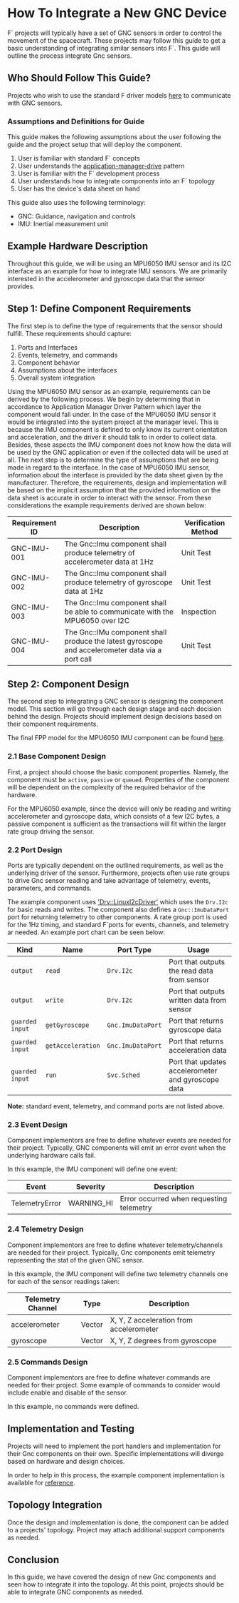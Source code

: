 # How To Integrate a New GNC Device

F´ projects will typically have a set of GNC sensors in order to control the movement of the spacecraft. These projects may
follow this guide to get a basic understanding of integrating similar sensors into F´. This guide will outline the process
integrate Gnc sensors. 

## Who Should Follow This Guide? 

Projects who wish to use the standard F driver models [here](https://github.com/nasa/fprime/tree/0ae2321bb552174ce607075b1283029d6d75a6d6/Drv)
to communicate with GNC sensors.

### Assumptions and Definitions for Guide

This guide makes the following assumptions about the user following the guide and the project setup that will deploy the
component.

1. User is familiar with standard F´ concepts
2. User understands the [application-manager-drive](https://nasa.github.io/fprime/UsersGuide/best/app-man-drv.html) pattern
3. User is familiar with the F´ development process
4. User understands how to integrate components into an F´ topology
5. User has the device's data sheet on hand

This guide also uses the following terminology:
- GNC: Guidance, navigation and controls 
- IMU: Inertial measurement unit

## Example Hardware Description 

Throughout this guide, we will be using an MPU6050 IMU sensor and its I2C interface as an example for how to integrate IMU sensors.
We are primarily interested in the accelerometer and gyroscope data that the sensor provides.

## Step 1: Define Component Requirements

The first step is to define the type of requirements that the sensor should fulfill. These requirements should 
capture: 

1. Ports and Interfaces
2. Events, telemetry, and commands
3. Component behavior
4. Assumptions about the interfaces 
5. Overall system integration 

Using the MPU6050 IMU sensor as an example, requirements can be derived by the following process. 
We begin by determining that in accordance to Application Manager Driver Pattern which layer the component would fall under.
In the case of the MPU6050 IMU sensor it would be integrated into the system project at the manager level.
This is because the IMU component is defined to only know its current orientation and acceleration, and the driver it should
talk to in order to collect data. Besides, these aspects the IMU component does not know how the data will be 
used by the GNC application or even if the collected data will be used at all. The next step is to determine the type of 
assumptions that are being made in regard to the interface. In the case of MPU6050 IMU sensor, information about the interface
is provided by the data sheet given by the manufacturer. Therefore, the requirements, design and implementation will be 
based on the implicit assumption that the provided information on the data sheet is accurate in order to interact with
the sensor. From these considerations the example requirements derived are shown below:

| Requirement ID  | Description                                                                                      | Verification Method |
|-----------------|--------------------------------------------------------------------------------------------------|---------------------|
| GNC-IMU-001     | The Gnc::Imu component shall produce telemetry of accelerometer data at 1Hz                      | Unit Test           |
| GNC-IMU-002     | The Gnc::Imu component shall produce telemetry of gyroscope data at 1Hz                          | Unit Test           |
| GNC-IMU-003     | The Gnc::Imu component shall be able to communicate with the MPU6050 over I2C                    | Inspection          |
| GNC-IMU-004     | The Gnc::IMu component shall produce the latest gyroscope and accelerometer data via a port call | Unit Test           |


## Step 2: Component Design 

The second step to integrating a GNC sensor is designing the component model. This section will go through each design stage
and each decision behind the design. Projects should implement design decisions based on their component requirements. 

The final FPP model for the MPU6050 IMU component can be found [here](https://github.com/fprime-community/fprime-system-reference/blob/devel/SystemReference/Gnc/Imu/Imu.fpp).

### 2.1 Base Component Design 

First, a project should choose the basic component properties. Namely, the component must be `active`, `passive` or
`queued`. Properties of the component will be dependent on the complexity of the required behavior of the hardware. 

For the MPU6050 example, since the device will only be reading and writing accelerometer and gyroscope data, which
consists of a few I2C bytes, a passive component is sufficient as the transactions will fit within the larger rate
group driving the sensor.

### 2.2 Port Design 

Ports are typically dependent on the outlined requirements, as well as the underlying driver of the sensor. 
Furthermore, projects often use rate groups to drive Gnc sensor reading and take advantage of telemetry, events,
parameters, and commands.

The example component uses ['Drv::LinuxI2cDriver'](https://github.com/nasa/fprime/tree/master/Drv/LinuxI2cDriver)
which uses the `Drv.I2c` for basic reads and writes. The component also defines a `Gnc::ImuDataPort` port for
returning telemetry to other components. A rate group port is used for the 1Hz timing, and standard F´ports
for events, channels, and telemetry ar needed. An example port chart can be seen below: 

| Kind            | Name              | Port Type         | Usage                                              |
|-----------------|-------------------|-------------------|----------------------------------------------------|
| `output`        | `read`            | `Drv.I2c`         | Port that outputs the read data from sensor        |
| `output`        | `write`           | `Drv.I2c`         | Port that outputs written data from sensor         |
| `guarded input` | `getGyroscope`    | `Gnc.ImuDataPort` | Port that returns gyroscope data                   |
| `guarded input` | `getAcceleration` | `Gnc.ImuDataPort` | Port that returns acceleration data                |
| `guarded input` | `run`             | `Svc.Sched`       | Port that updates accelerometer and gyroscope data |
**Note:** standard event, telemetry, and command ports are not listed above.

### 2.3 Event Design 

Component implementors are free to define whatever events are needed for their project. Typically, GNC components will 
emit an error event when the underlying hardware calls fail.

In this example, the IMU component will define one event:

| Event          | Severity   | Description                              |
|----------------|------------|------------------------------------------|
| TelemetryError | WARNING_HI | Error occurred when requesting telemetry |

### 2.4 Telemetry Design

Component implementors are free to define whatever telemetry/channels are needed for their project. Typically, Gnc
components emit telemetry representing the stat of the given GNC sensor.

In this example, the IMU component will define two telemetry channels one for each of the sensor readings taken:

| Telemetry Channel | Type   | Description                             |
|-------------------|--------|-----------------------------------------|
| accelerometer     | Vector | X, Y, Z acceleration from accelerometer |
| gyroscope         | Vector | X, Y, Z degrees from gyroscope          |

### 2.5 Commands Design

Component implementors are free to define whatever commands are needed for their project. Some example of commands to consider 
would include enable and disable of the sensor.

In this example, no commands were defined.

## Implementation and Testing

Projects will need to implement the port handlers and implementation for their Gnc components on their own.
Specific implementations will diverge based on hardware and design choices.

In order to help in this process, the example component implementation is available for [reference](https://github.com/fprime-community/fprime-system-reference/blob/devel/SystemReference/Gnc/Imu/Imu.cpp).


## Topology Integration

Once the design and implementation is done, the component can be added to a projects' topology.
Project may attach additional support components as needed.

## Conclusion

In this guide, we have covered the design of new Gnc components and seen how to integrate it into the
topology. At this point, projects should be able to integrate GNC components as needed.
